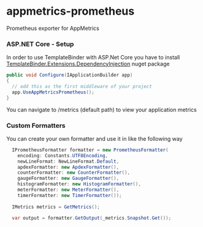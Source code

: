 # appmetrics-prometheus
Prometheus exporter for AppMetrics

### ASP.NET Core - Setup

In order to use TemplateBinder with ASP.Net Core you have to install <a href="https://www.nuget.org/packages/TemplateBinder.Extensions.DependencyInjection/" target="_blank">TemplateBinder.Extensions.DependencyInjection</a> nuget package

```csharp
public void Configure(IApplicationBuilder app)
{
  // add this as the first middleware of your project
  app.UseAppMetricsPrometheus();
}
```

You can navigate to /metrics (default path) to view your application metrics

### Custom Formatters

You can create your own formatter and use it in like the following way

```csharp
  IPrometheusFormatter formatter = new PrometheusFormatter(
    encoding: Constants.UTF8Encoding,
    newLineFormat: NewLineFormat.Default,
    apdexFormatter: new ApdexFormatter(),
    counterFormatter: new CounterFormatter(),
    gaugeFormatter: new GaugeFormatter(),
    histogramFormatter: new HistogramFormatter(),
    meterFormatter: new MeterFormatter(),
    timerFormatter: new TimerFormatter());
        
  IMetrics metrics = GetMetrics();
   
  var output = formatter.GetOutput(_metrics.Snapshot.Get());
```

